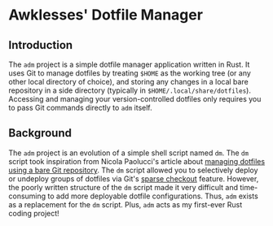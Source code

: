 <!--
SPDX-FileCopyrightText: 2024 Jason Pena <jasonpena@awkless.com>
SPDX-License-Identifier: MIT
-->

# Awklesses' Dotfile Manager

## Introduction

The `adm` project is a simple dotfile manager application written in Rust. It
uses Git to manage dotfiles by treating `$HOME` as the working tree (or any
other local directory of choice), and storing any changes in a local bare
repository in a side directory (typically in `$HOME/.local/share/dotfiles`).
Accessing and managing your version-controlled dotfiles only requires you to
pass Git commands directly to `adm` itself.

## Background

The `adm` project is an evolution of a simple shell script named `dm`. The `dm`
script took inspiration from Nicola Paolucci's article about [managing dotfiles
using a bare Git repository][durdn-article]. The `dm` script allowed you to
selectively deploy or undeploy groups of dotfiles via Git's [sparse
checkout][sparse-checkout] feature. However, the poorly written structure of the
`dm` script made it very difficult and time-consuming to add more deployable
dotfile configurations.  Thus, `adm` exists as a replacement for the `dm`
script. Plus, `adm` acts as my first-ever Rust coding project!

[durdn-article]: https://www.atlassian.com/git/tutorials/dotfiles
[sparse-checkout]: https://git-scm.com/docs/git-sparse-checkout
